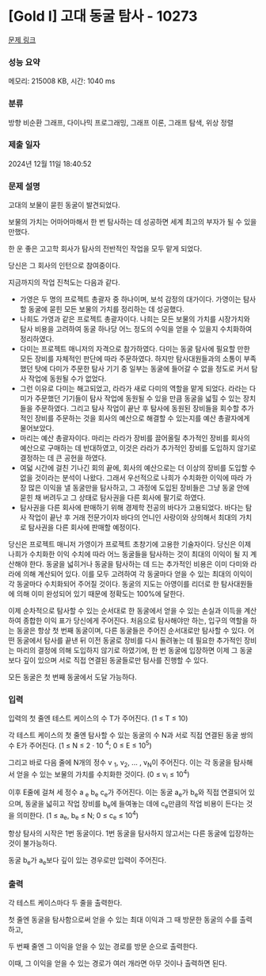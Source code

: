 # [Gold I] 고대 동굴 탐사 - 10273 

[문제 링크](https://www.acmicpc.net/problem/10273) 

### 성능 요약

메모리: 215008 KB, 시간: 1040 ms

### 분류

방향 비순환 그래프, 다이나믹 프로그래밍, 그래프 이론, 그래프 탐색, 위상 정렬

### 제출 일자

2024년 12월 11일 18:40:52

### 문제 설명

<p>고대의 보물이 묻힌 동굴이 발견되었다.</p>

<p>보물의 가치는 어마어마해서 한 번 탐사하는 데 성공하면 세계 최고의 부자가 될 수 있을 만했다.</p>

<p>한 운 좋은 고고학 회사가 탐사의 전반적인 작업을 모두 맡게 되었다.</p>

<p>당신은 그 회사의 인턴으로 참여중이다.</p>

<p>지금까지의 작업 진척도는 다음과 같다.</p>

<ul>
	<li>가영은 두 명의 프로젝트 총괄자 중 하나이며, 보석 감정의 대가이다. 가영이는 탐사할 동굴에 묻힌 모든 보물의 가치를 정리하는 데 성공했다.</li>
	<li>나희도 가영과 같은 프로젝트 총괄자이다. 나희는 모든 보물의 가치를 시장가치와 탐사 비용을 고려하여 동굴 하나당 어느 정도의 수익을 얻을 수 있을지 수치화하여 정리하였다.</li>
	<li>다미는 프로젝트 매니저의 자격으로 참가하였다. 다미는 동굴 탐사에 필요할 만한 모든 장비를 자체적인 판단에 따라 주문하였다. 하지만 탐사대원들과의 소통이 부족했던 탓에 다미가 주문한 탐사 기기 중 일부는 동굴에 들어갈 수 없을 정도로 커서 탐사 작업에 동원될 수가 없었다.</li>
	<li>그런 이유로 다미는 해고되었고, 라라가 새로 다미의 역할을 맡게 되었다. 라라는 다미가 주문했던 기기들이 탐사 작업에 동원될 수 있을 만큼 동굴을 넓힐 수 있는 장치들을 주문하였다. 그리고 탐사 작업이 끝난 후 탐사에 동원된 장비들을 회수할 추가적인 장비를 주문하는 것을 회사의 예산으로 해결할 수 있는지를 예산 총괄자에게 물어보았다.</li>
	<li>마리는 예산 총괄자이다. 마리는 라라가 장비를 끌어올릴 추가적인 장비를 회사의 예산으로 구매하는 데 반대하였고, 이것은 라라가 추가적인 장비를 도입하지 않기로 결정하는 데 큰 공헌을 하였다.</li>
	<li>여덟 시간에 걸친 기나긴 회의 끝에, 회사의 예산으로는 더 이상의 장비를 도입할 수 없을 것이라는 분석이 나왔다. 그래서 우선적으로 나희가 수치화한 이익에 따라 가장 많은 이익을 낼 동굴만을 탐사하고, 그 과정에 도입된 장비들은 그냥 동굴 안에 묻힌 채 버려두고 그 상태로 탐사권을 다른 회사에 팔기로 하였다.</li>
	<li>탐사권을 다른 회사에 판매하기 위해 경제학 전공의 바다가 고용되었다. 바다는 탐사 작업이 끝난 후 거래 전문가이자 바다의 언니인 사랑이와 상의해서 최대의 가치로 탐사권을 다른 회사에 판매할 예정이다.</li>
</ul>

<p>당신은 프로젝트 매니저 가영이가 프로젝트 초창기에 고용한 기술자이다. 당신은 이제 나희가 수치화한 이익 수치에 따라 어느 동굴들을 탐사하는 것이 최대의 이익이 될 지 계산해야 한다. 동굴을 넓히거나 동굴을 탐사하는 데 드는 추가적인 비용은 이미 다미와 라라에 의해 계산되어 있다. 이를 모두 고려하여 각 동굴마다 얻을 수 있는 최대의 이익이 각 동굴마다 수치화되어 주어질 것이다. 동굴의 지도는 아영이를 리더로 한 탐사대원들에 의해 이미 완성되어 있기 때문에 정확도는 100%에 달한다.</p>

<p>이제 순차적으로 탐사할 수 있는 순서대로 한 동굴에서 얻을 수 있는 손실과 이득을 계산하여 종합한 이익 표가 당신에게 주어진다. 처음으로 탐사해야만 하는, 입구의 역할을 하는 동굴은 항상 첫 번째 동굴이며, 다른 동굴들은 주어진 순서대로만 탐사할 수 있다. 어떤 동굴에서 탐사를 끝낸 뒤 이전 동굴로 장비를 다시 돌려놓는 데 필요한 추가적인 장비는 마리의 결정에 의해 도입하지 않기로 하였기에, 한 번 동굴에 입장하면 이제 그 동굴보다 깊이 있으며 서로 직접 연결된 동굴들로만 탐사를 진행할 수 있다.</p>

<p>모든 동굴은 첫 번째 동굴에서 도달 가능하다.</p>

### 입력 

 <p>입력의 첫 줄엔 테스트 케이스의 수 T가 주어진다. (1 ≤ T ≤ 10)</p>

<p>각 테스트 케이스의 첫 줄엔 탐사할 수 있는 동굴의 수 N과 서로 직접 연결된 동굴 쌍의 수 E가 주어진다. (1 ≤ N ≤ 2 · 10 <sup>4</sup>; 0 ≤ E ≤ 10<sup>5</sup>)</p>

<p>그리고 바로 다음 줄에 N개의 정수 v <sub>1</sub>, v<sub>2</sub>, ... , v<sub>N</sub>이 주어진다. 이는 각 동굴을 탐사해서 얻을 수 있는 보물의 가치를 수치화한 것이다. (0 ≤ v<sub>i</sub> ≤ 10<sup>4</sup>)</p>

<p>이후 E줄에 걸쳐 세 정수 a <sub>e</sub> b<sub>e</sub> c<sub>e</sub>가 주어진다. 이는 동굴 a<sub>e</sub>가 b<sub>e</sub>와 직접 연결되어 있으며, 동굴을 넓히고 작업 장비를 b<sub>e</sub>에 들여놓는 데에 c<sub>e</sub>만큼의 작업 비용이 든다는 것을 의미한다. (1 ≤ a<sub>e</sub>, b<sub>e</sub> ≤ N; 0 ≤ c<sub>e</sub> ≤ 10<sup>4</sup>)</p>

<p>항상 탐사의 시작은 1번 동굴이다. 1번 동굴을 탐사하지 않고서는 다른 동굴에 입장하는 것이 불가능하다.</p>

<p>동굴 b<sub>e</sub>가 a<sub>e</sub>보다 깊이 있는 경우로만 입력이 주어진다.</p>

### 출력 

 <p>각 테스트 케이스마다 두 줄을 출력한다.</p>

<p>첫 줄엔 동굴을 탐사함으로써 얻을 수 있는 최대 이익과 그 때 방문한 동굴의 수를 출력하고,</p>

<p>두 번째 줄엔 그 이익을 얻을 수 있는 경로를 방문 순으로 출력한다.</p>

<p>이때, 그 이익을 얻을 수 있는 경로가 여러 개라면 아무 것이나 출력하면 된다.</p>

